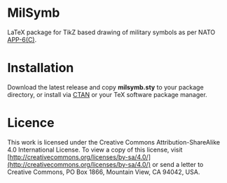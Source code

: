 # MilSymb
LaTeX package for TikZ based drawing of military symbols as per NATO [APP-6(C)](https://www.awl.edu.pl/images/en/APP_6_C.pdf).

# Installation
Download the latest release and copy **milsymb.sty** to your package directory, or install via [CTAN]() or your TeX software package manager.

# Licence
This work is licensed under the Creative Commons Attribution-ShareAlike 4.0 International License. To view a copy of this license, visit [http://creativecommons.org/licenses/by-sa/4.0/](http://creativecommons.org/licenses/by-sa/4.0/) or send a letter to Creative Commons, PO Box 1866, Mountain View, CA 94042, USA.

